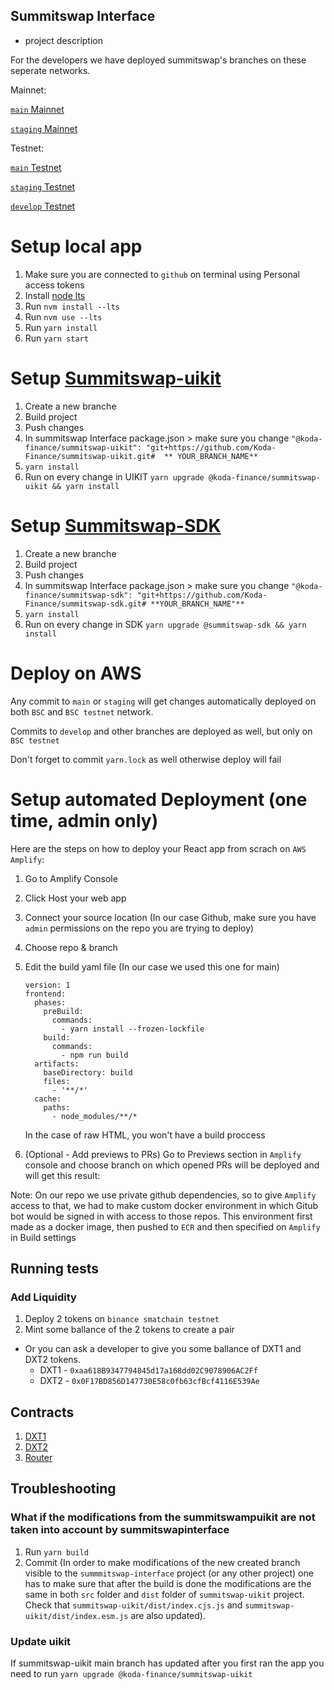 ## Summitswap Interface

- project description

For the developers we have deployed summitswap's branches on these seperate networks.

Mainnet:

[`main` Mainnet](https://main.d3cj974y5wyhbr.amplifyapp.com)

[`staging` Mainnet](https://staging.d3cj974y5wyhbr.amplifyapp.com)

Testnet:

[`main` Testnet](https://main.d1apfotwvb2yrn.amplifyapp.com)

[`staging` Testnet](https://staging.d1apfotwvb2yrn.amplifyapp.com)

[`develop` Testnet](https://develop.d1apfotwvb2yrn.amplifyapp.com)

# Setup local app
1. Make sure you are connected to `github` on terminal using Personal access tokens
2. Install [node lts](https://tecadmin.net/install-nvm-macos-with-homebrew/) 
3. Run `nvm install --lts`
4. Run `nvm use --lts`
5. Run `yarn install`
6. Run `yarn start`

# Setup [Summitswap-uikit](https://github.com/Koda-Finance/summitswap-uikit)
1. Create a new branche
2. Build project
3. Push changes
4. In summitswap Interface package.json > make sure you change	`"@koda-finance/summitswap-uikit": "git+https://github.com/Koda-Finance/summitswap-uikit.git#  ** YOUR_BRANCH_NAME** `
5. `yarn install`
6. Run on every change in UIKIT `yarn upgrade @koda-finance/summitswap-uikit && yarn install`

# Setup [Summitswap-SDK](https://github.com/Koda-Finance/summitswap-sdk)
1. Create a new branche
2. Build project
3. Push changes
4. In summitswap Interface package.json > make sure you change	`"@koda-finance/summitswap-sdk": "git+https://github.com/Koda-Finance/summitswap-sdk.git# **YOUR_BRANCH_NAME"**`
5. `yarn install`
6. Run on every change in SDK `yarn upgrade @summitswap-sdk && yarn install`

# Deploy on AWS

Any commit to `main` or `staging` will get changes automatically deployed on both `BSC` and `BSC testnet` network.

Commits to `develop` and other branches are deployed as well, but only on `BSC testnet`

Don't forget to commit `yarn.lock` as well otherwise deploy will fail


# Setup automated Deployment (one time, admin only)

Here are the steps on how to deploy your React app from scrach on `AWS Amplify`:

1. Go to Amplify Console
2. Click Host your web app
3. Connect your source location (In our case Github, make sure you have `admin` permissions on the repo you are trying to deploy)
4. Choose repo & branch
5. Edit the build yaml file (In our case we used this one for main)

    ``` YML
    version: 1
    frontend:
      phases:
        preBuild:
          commands:
            - yarn install --frozen-lockfile
        build:
          commands:
            - npm run build
      artifacts:
        baseDirectory: build
        files:
          - '**/*'
      cache:
        paths:
          - node_modules/**/*
    ```

    In the case of raw HTML, you won't have a build proccess
6. (Optional - Add previews to PRs) Go to Previews section in `Amplify` console and choose branch on which opened PRs will be deployed and will get this result:

Note: 
  On our repo we use private github dependencies, so to give `Amplify` access to that, we had to make custom docker environment in which Gitub bot would be signed in with access to those repos.
  This environment first made as a docker image, then pushed to `ECR` and then specified on `Amplify` in Build settings

## Running tests

### Add Liquidity

1. Deploy 2 tokens on `binance smatchain testnet`
2. Mint some ballance of the 2 tokens to create a pair
  - Or you can ask a developer to give you some ballance of DXT1 and DXT2 tokens.
    - DXT1 - `0xaa618B9347794845d17a168dd02C9078906AC2Ff`
    - DXT2 - `0x0F17BD856D147730E58c0fb63cfBcf4116E539Ae`

## Contracts

1. [DXT1](https://testnet.bscscan.com/address/0xaa618B9347794845d17a168dd02C9078906AC2Ff)
2. [DXT2](https://testnet.bscscan.com/address/0x0F17BD856D147730E58c0fb63cfBcf4116E539Ae)
3. [Router](https://testnet.bscscan.com/address/0xfF2dD86bc6016F3e666ac4733C65B36f5acff10a)

## Troubleshooting

### What if the modifications from the summitswampuikit are not taken into account by summitswapinterface

1. Run `yarn build`
2. Commit (In order to make modifications of the new created branch visible to the `summmitswap-interface` project (or any other project) one has to make sure that after the build is done the modifications are the same in both `src` folder and `dist` folder of `summitswap-uikit` project. Check that `summitswap-uikit/dist/index.cjs.js` and `summitswap-uikit/dist/index.esm.js` are also updated). 

### Update uikit

If summitswap-uikit main branch has updated after you first ran the app you need to run `yarn upgrade @koda-finance/summitswap-uikit`


